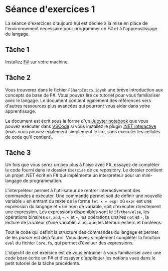 # Séance d'exercices 1

La séance d'exercices d'aujourd'hui est dédiée à la mise en place de l'environnement nécessaire pour programmer en F# et à l'apprenstissage du langage.

## Tâche 1

Installez [F#](https://learn.microsoft.com/en-us/dotnet/fsharp/get-started/get-started-command-line) sur votre machine. 

## Tâche 2

Vous trouverez dans le fichier `FSharpIntro.ipynb` une brève introduction aux concepts de base de F#.
Vous pouvez lire ce tutoriel pour vous familiariser avec le langage.
Le document contient également des références vers d'autres ressources plus avancées qui pourront vous aider dans votre apprentissage.

Le document est écrit sous la forme d'un [Jupyter notebook](https://jupyter.org/) que vous pouvez exécuter dans [VSCode](https://code.visualstudio.com/) si vous installez le plugin [.NET interactive](https://marketplace.visualstudio.com/items?itemName=ms-dotnettools.dotnet-interactive-vscode) (mais vous pouvez également simplement le lire, sans exécuter les cellules de code qu'il contient).

## Tâche 3

Un fois que vous serez un peu plus à l'aise avec F#, essayez de compléter le code fourni dans le dossier `Exercise` de ce repository.
Le dossier contient un projet .NET écrit en F# qui implémente un interpréteur pour un mini-langage de programmation.

L'interpréteur permet à l'utilisateur de rentrer interactivement des commandes à exécuter.
Une commande permet soit de définir une nouvelle variable `x` en entrant du texte de la forme `let x = expr` où `expr` est une expression du langage et `x` un nom de variable, soit d'exécuter directement une expression.
Les expressions disponibles sont le `if/then/else`, les opérations binaires `or`, `and`, `=`, `<` et `+`, les opérations unaires `not` et `-`, la lecture de la valeur d'une variable, ainsi que les litéraux entiers et booléens.

Tout le code qui définit la structure des commandes du langage et permet de les *parser* est déjà fourni. 
Vous devez simplement compléter la fonction `eval` du fichier `Core.fs`, qui permet d'évaluer des expressions. 

L'objectif de cet exercice est de vous entrainer à vous familiariser avec une *code base* écrite en F# et d'essayer d'appliquer les notions vues dans le petit tutoriel de la tâche précédente.
